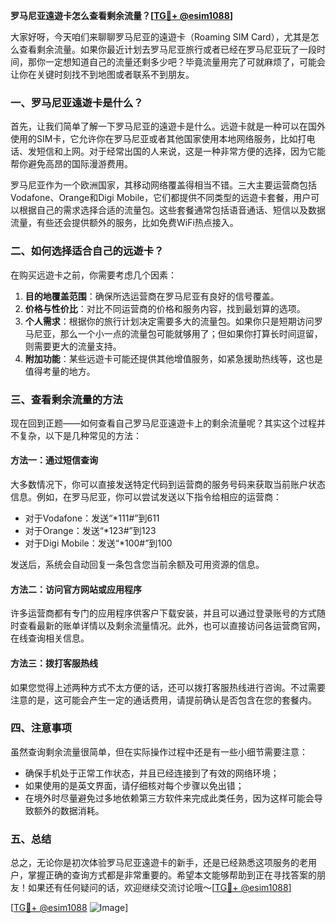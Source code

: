 **罗马尼亚遠遊卡怎么查看剩余流量？[[TG💪+ @esim1088](https://t.me/s/esim1088)]**

大家好呀，今天咱们来聊聊罗马尼亚的遠遊卡（Roaming SIM Card），尤其是怎么查看剩余流量。如果你最近计划去罗马尼亚旅行或者已经在罗马尼亚玩了一段时间，那你一定想知道自己的流量还剩多少吧？毕竟流量用完了可就麻烦了，可能会让你在关键时刻找不到地图或者联系不到朋友。

### 一、罗马尼亚遠遊卡是什么？

首先，让我们简单了解一下罗马尼亚的遠遊卡是什么。远遊卡就是一种可以在国外使用的SIM卡，它允许你在罗马尼亚或者其他国家使用本地网络服务，比如打电话、发短信和上网。对于经常出国的人来说，这是一种非常方便的选择，因为它能帮你避免高昂的国际漫游费用。

罗马尼亚作为一个欧洲国家，其移动网络覆盖得相当不错。三大主要运营商包括Vodafone、Orange和Digi Mobile，它们都提供不同类型的远遊卡套餐，用户可以根据自己的需求选择合适的流量包。这些套餐通常包括语音通话、短信以及数据流量，有些还会提供额外的服务，比如免费WiFi热点接入。

### 二、如何选择适合自己的远遊卡？

在购买远遊卡之前，你需要考虑几个因素：

1. **目的地覆盖范围**：确保所选运营商在罗马尼亚有良好的信号覆盖。
2. **价格与性价比**：对比不同运营商的价格和服务内容，找到最划算的选项。
3. **个人需求**：根据你的旅行计划决定需要多大的流量包。如果你只是短期访问罗马尼亚，那么一个小一点的流量包可能就够用了；但如果你打算长时间逗留，则需要更大的流量支持。
4. **附加功能**：某些远遊卡可能还提供其他增值服务，如紧急援助热线等，这也是值得考量的地方。

### 三、查看剩余流量的方法

现在回到正题——如何查看自己罗马尼亚遠遊卡上的剩余流量呢？其实这个过程并不复杂，以下是几种常见的方法：

#### 方法一：通过短信查询
大多数情况下，你可以直接发送特定代码到运营商的服务号码来获取当前账户状态信息。例如，在罗马尼亚，你可以尝试发送以下指令给相应的运营商：
- 对于Vodafone：发送“*111#”到611
- 对于Orange：发送“*123#”到123
- 对于Digi Mobile：发送“*100#”到100

发送后，系统会自动回复一条包含您当前余额及可用资源的信息。

#### 方法二：访问官方网站或应用程序
许多运营商都有专门的应用程序供客户下载安装，并且可以通过登录账号的方式随时查看最新的账单详情以及剩余流量情况。此外，也可以直接访问各运营商官网，在线查询相关信息。

#### 方法三：拨打客服热线
如果您觉得上述两种方式不太方便的话，还可以拨打客服热线进行咨询。不过需要注意的是，这可能会产生一定的通话费用，请提前确认是否包含在您的套餐内。

### 四、注意事项
虽然查询剩余流量很简单，但在实际操作过程中还是有一些小细节需要注意：
- 确保手机处于正常工作状态，并且已经连接到了有效的网络环境；
- 如果使用的是英文界面，请仔细核对每个步骤以免出错；
- 在境外时尽量避免过多地依赖第三方软件来完成此类任务，因为这样可能会导致额外的数据消耗。

### 五、总结
总之，无论你是初次体验罗马尼亚遠遊卡的新手，还是已经熟悉这项服务的老用户，掌握正确的查询方式都是非常重要的。希望本文能够帮助到正在寻找答案的朋友！如果还有任何疑问的话，欢迎继续交流讨论哦～[[TG💪+ @esim1088](https://t.me/s/esim1088)]

[[TG💪+ @esim1088](https://t.me/s/esim1088) ![Image](https://i.postimg.cc/4NQfJmqS/Snipaste-2025-05-13-00-14-12.png)]